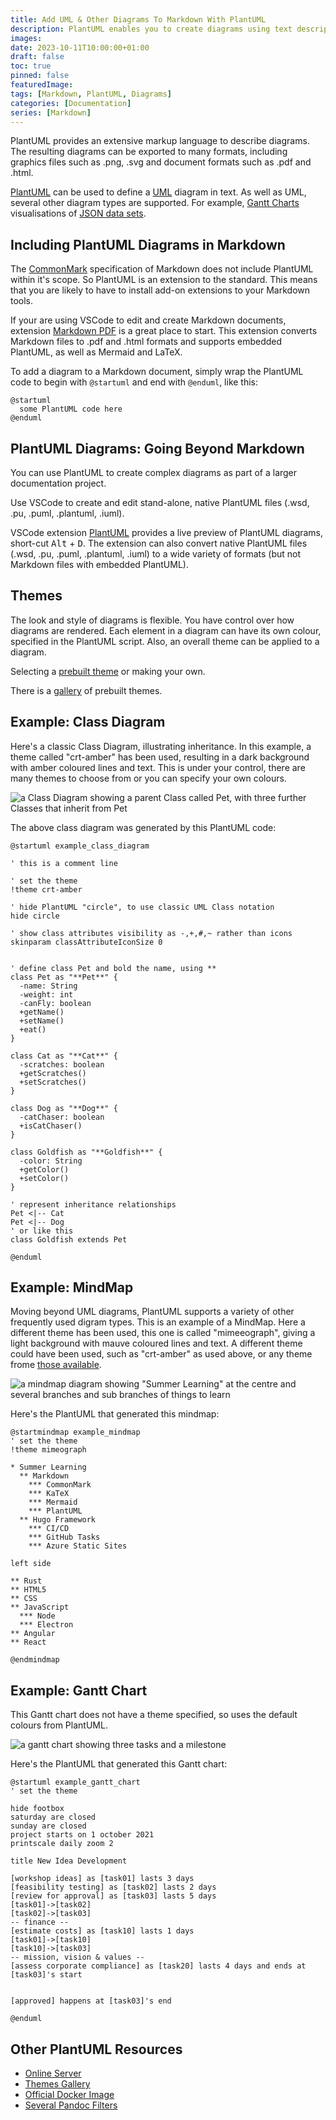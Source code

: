 ```yaml
---
title: Add UML & Other Diagrams To Markdown With PlantUML
description: PlantUML enables you to create diagrams using text descriptions.
images: 
date: 2023-10-11T10:00:00+01:00
draft: false
toc: true
pinned: false
featuredImage: 
tags: [Markdown, PlantUML, Diagrams]
categories: [Documentation]
series: [Markdown]
---
```


PlantUML provides an extensive markup language to describe diagrams. The resulting diagrams can be exported to many formats, including graphics files such as .png, .svg and document formats such as .pdf and .html.

<!--more-->

[PlantUML](https://plantuml.com/) can be used to define a [UML](https://en.wikipedia.org/wiki/Unified_Modeling_Language) diagram in text.  As well as UML, several other diagram types are supported. For example, [Gantt Charts](https://plantuml.com/gantt-diagram) visualisations of [JSON data sets](https://plantuml.com/json).


## Including PlantUML Diagrams in Markdown

The [CommonMark](https://commonmark.org/) specification of Markdown does not include PlantUML within it's scope.  So PlantUML is an extension to the standard.  This means that you are likely to have to install add-on extensions to your Markdown tools.

If your are using VSCode to edit and create Markdown documents, extension [Markdown PDF](https://marketplace.visualstudio.com/items?itemName=yzane.markdown-pdf) is a great place to start. This extension converts Markdown files to .pdf and .html formats and supports embedded PlantUML, as well as Mermaid and LaTeX.

To add a diagram to a Markdown document, simply wrap the PlantUML code to begin with ```@startuml``` and end with ```@enduml```, like this:

```Text
@startuml
  some PlantUML code here
@enduml
```

## PlantUML Diagrams: Going Beyond Markdown

You can use PlantUML to create complex diagrams as part of a larger documentation project.

Use VSCode to create and edit stand-alone, native PlantUML files (.wsd, .pu, .puml, .plantuml, .iuml).

VSCode extension [PlantUML](https://marketplace.visualstudio.com/items?itemName=jebbs.plantuml) provides a live preview of PlantUML diagrams, short-cut <kbd>Alt</kbd> + <kbd>D</kbd>.  The extension can also convert native PlantUML files (.wsd, .pu, .puml, .plantuml, .iuml) to a wide variety of formats (but not Markdown files with embedded PlantUML).

## Themes

The look and style of diagrams is flexible.  You have control over how diagrams are rendered.  Each element in a diagram can have its own colour, specified in the PlantUML script. Also, an overall theme can be applied to a diagram.

Selecting a [prebuilt theme](https://github.com/plantuml/plantuml/tree/master/themes) or making your own.

There is a [gallery](https://bschwarz.github.io/puml-themes/gallery.html) of prebuilt themes.

## Example: Class Diagram

Here's a classic Class Diagram, illustrating inheritance. In this example, a theme called "crt-amber" has been used, resulting in a dark background with amber coloured lines and text. This is under your control, there are many themes to choose from or you can specify your own colours.

![a Class Diagram showing a parent Class called Pet, with three further Classes that inherit from Pet](/images/example_class_diagram.svg "Class diagram generated by PlantUML")

The above class diagram was generated by this PlantUML code:

```Text
@startuml example_class_diagram

' this is a comment line

' set the theme
!theme crt-amber

' hide PlantUML "circle", to use classic UML Class notation
hide circle

' show class attributes visibility as -,+,#,~ rather than icons
skinparam classAttributeIconSize 0


' define class Pet and bold the name, using **
class Pet as "**Pet**" {
  -name: String
  -weight: int
  -canFly: boolean
  +getName()
  +setName()
  +eat()
}

class Cat as "**Cat**" {
  -scratches: boolean
  +getScratches()
  +setScratches()
}

class Dog as "**Dog**" {
  -catChaser: boolean
  +isCatChaser()
}

class Goldfish as "**Goldfish**" {
  -color: String
  +getColor()
  +setColor()
}

' represent inheritance relationships
Pet <|-- Cat
Pet <|-- Dog
' or like this
class Goldfish extends Pet

@enduml
```
 
## Example: MindMap

Moving beyond UML diagrams, PlantUML supports a variety of other frequently used digram types.  This is an example of a MindMap.  Here a different theme has been used, this one is called "mimeeograph", giving a light background with mauve coloured lines and text.  A different theme could have been used, such as "crt-amber" as used above, or any theme frome [those available](https://github.com/plantuml/plantuml/tree/master/themes).

![a mindmap diagram showing "Summer Learning" at the centre and several branches and sub branches of things to learn](/images/example_mindmap.svg "MindMap generated by PlantUML")

Here's the PlantUML that generated this mindmap:

```Text
@startmindmap example_mindmap
' set the theme
!theme mimeograph

* Summer Learning
  ** Markdown
    *** CommonMark
    *** KaTeX
    *** Mermaid
    *** PlantUML
  ** Hugo Framework
    *** CI/CD
    *** GitHub Tasks
    *** Azure Static Sites

left side

** Rust
** HTML5
** CSS
** JavaScript
  *** Node
  *** Electron
** Angular
** React

@endmindmap
```

## Example: Gantt Chart

This Gantt chart does not have a theme specified, so uses the default colours from PlantUML.

![a gantt chart showing three tasks and a milestone](/images/example_gantt_chart.svg "Gantt chart generated by PlantUML")

Here's the PlantUML that generated this Gantt chart:

```Text
@startuml example_gantt_chart
' set the theme

hide footbox
saturday are closed
sunday are closed
project starts on 1 october 2021
printscale daily zoom 2

title New Idea Development

[workshop ideas] as [task01] lasts 3 days
[feasibility testing] as [task02] lasts 2 days
[review for approval] as [task03] lasts 5 days
[task01]->[task02]
[task02]->[task03]
-- finance --
[estimate costs] as [task10] lasts 1 days
[task01]->[task10]
[task10]->[task03]
-- mission, vision & values --
[assess corporate compliance] as [task20] lasts 4 days and ends at [task03]'s start


[approved] happens at [task03]'s end

@enduml
```

## Other PlantUML Resources

- [Online Server](http://www.plantuml.com/plantuml/uml/SyfFKj2rKt3CoKnELR1Io4ZDoSa70000)
- [Themes Gallery](https://bschwarz.github.io/puml-themes/gallery.html)
- [Official Docker Image](https://hub.docker.com/r/plantuml/plantuml-server)
- [Several Pandoc Filters](https://www.google.com/search?q=pandoc+plantuml+filter&sxsrf=ALeKk01rF9BLhe73T-jGYnYHK16Lc5Emlw%3A1628441844196&ei=9AwQYfO_C9e4lwTc3qXYDw&oq=pandoc+plantuml+filter&gs_lcp=Cgdnd3Mtd2l6EAMyBggAEBYQHjIGCAAQFhAeOgcIIxCwAxAnOgcIABBHELADOgUIABCABDoICAAQCBANEB5KBAhBGABQok1Y31lgzmNoAXACeACAAVWIAacEkgEBOJgBAKABAcgBCcABAQ&sclient=gws-wiz&ved=0ahUKEwjziaTN8qHyAhVX3IUKHVxvCfsQ4dUDCA8&uact=5)